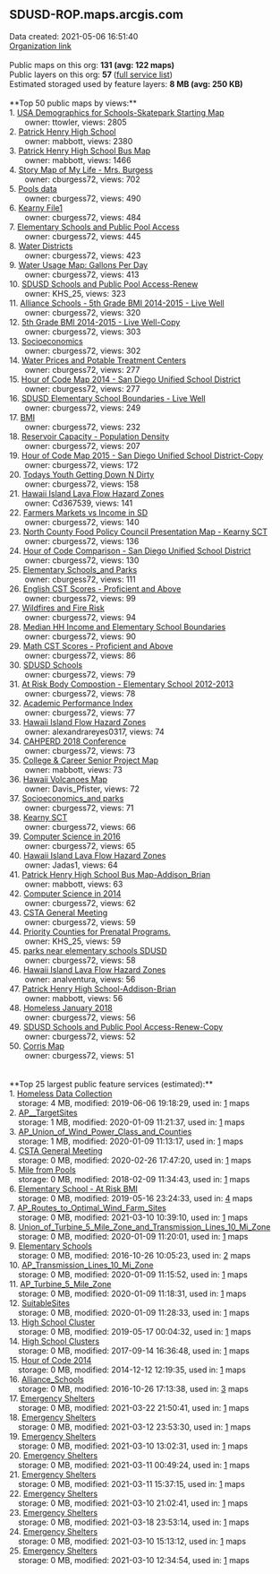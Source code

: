 <h2>SDUSD-ROP.maps.arcgis.com</h2> Data created: 2021-05-06 16:51:40 <br /><a target='new' href='https://SDUSD-ROP.maps.arcgis.com'>Organization link</a><br /><br />Public maps on this org: <b>131 (avg: 122 maps)</b><br />Public layers on this org: <b>57 </b>(<a target='new' href='https://services.arcgis.com/hOdRFpQC0efC4FeN/ArcGIS/rest/services'>full service list</a>)<br />Estimated storaged used by feature layers: <b>8 MB (avg: 250 KB)</b><br /><br />**Top 50 public maps by views:**<br />  1. <a target='new' href='https://www.arcgis.com/home/item.html?id=b6be661aa9b640b7afda9279241f69e3'>USA Demographics for Schools-Skatepark Starting Map</a> <br />  &nbsp;&nbsp;&nbsp;&nbsp; &nbsp;&nbsp;owner: ttowler, views: 2805<br />  2. <a target='new' href='https://www.arcgis.com/home/item.html?id=358b90c5361b4148a0bebc0372ae298c'>Patrick Henry High School</a> <br />  &nbsp;&nbsp;&nbsp;&nbsp; &nbsp;&nbsp;owner: mabbott, views: 2380<br />  3. <a target='new' href='https://www.arcgis.com/home/item.html?id=a89d8ce75bc34a57a29d2060597006c7'>Patrick Henry High School Bus Map</a> <br />  &nbsp;&nbsp;&nbsp;&nbsp; &nbsp;&nbsp;owner: mabbott, views: 1466<br />  4. <a target='new' href='https://www.arcgis.com/home/item.html?id=fa9749303e944350a848d48bd15a2582'>Story Map of My Life - Mrs. Burgess</a> <br />  &nbsp;&nbsp;&nbsp;&nbsp; &nbsp;&nbsp;owner: cburgess72, views: 702<br />  5. <a target='new' href='https://www.arcgis.com/home/item.html?id=cca38457a903439d824458cb4e040b58'>Pools data</a> <br />  &nbsp;&nbsp;&nbsp;&nbsp; &nbsp;&nbsp;owner: cburgess72, views: 490<br />  6. <a target='new' href='https://www.arcgis.com/home/item.html?id=7389af7a626145dbb8289a96e8a36bc8'>Kearny File1</a> <br />  &nbsp;&nbsp;&nbsp;&nbsp; &nbsp;&nbsp;owner: cburgess72, views: 484<br />  7. <a target='new' href='https://www.arcgis.com/home/item.html?id=7f33e79af884468aba836ede0f20e725'>Elementary Schools and Public Pool Access</a> <br />  &nbsp;&nbsp;&nbsp;&nbsp; &nbsp;&nbsp;owner: cburgess72, views: 445<br />  8. <a target='new' href='https://www.arcgis.com/home/item.html?id=38ed3d8e52a648cf8f8fc3a03aaeaf25'>Water Districts</a> <br />  &nbsp;&nbsp;&nbsp;&nbsp; &nbsp;&nbsp;owner: cburgess72, views: 423<br />  9. <a target='new' href='https://www.arcgis.com/home/item.html?id=1d2cb030eb9c4f9887c9600cec931d97'>Water Usage Map: Gallons Per Day</a> <br />  &nbsp;&nbsp;&nbsp;&nbsp; &nbsp;&nbsp;owner: cburgess72, views: 413<br />  10. <a target='new' href='https://www.arcgis.com/home/item.html?id=ec038ffd13f94afbbb595b2152aeb920'>SDUSD Schools and Public Pool Access-Renew</a> <br />  &nbsp;&nbsp;&nbsp;&nbsp; &nbsp;&nbsp;owner: KHS_25, views: 323<br />  11. <a target='new' href='https://www.arcgis.com/home/item.html?id=eaecc5350366465cbf0f4d53f321178e'>Alliance Schools - 5th Grade BMI 2014-2015 - Live Well</a> <br />  &nbsp;&nbsp;&nbsp;&nbsp; &nbsp;&nbsp;owner: cburgess72, views: 320<br />  12. <a target='new' href='https://www.arcgis.com/home/item.html?id=1319d9f25de14ce585a6f8fa2c0a12c0'>5th Grade BMI 2014-2015 - Live Well-Copy</a> <br />  &nbsp;&nbsp;&nbsp;&nbsp; &nbsp;&nbsp;owner: cburgess72, views: 303<br />  13. <a target='new' href='https://www.arcgis.com/home/item.html?id=30000a067db14426b3aa8e70695bbc0b'>Socioeconomics</a> <br />  &nbsp;&nbsp;&nbsp;&nbsp; &nbsp;&nbsp;owner: cburgess72, views: 302<br />  14. <a target='new' href='https://www.arcgis.com/home/item.html?id=a25d957fe34641fa8fe628753c2b05d2'>Water Prices and Potable Treatment Centers</a> <br />  &nbsp;&nbsp;&nbsp;&nbsp; &nbsp;&nbsp;owner: cburgess72, views: 277<br />  15. <a target='new' href='https://www.arcgis.com/home/item.html?id=46aed13becb24e66ad19f28e384d7e11'>Hour of Code Map 2014 - San Diego Unified School District</a> <br />  &nbsp;&nbsp;&nbsp;&nbsp; &nbsp;&nbsp;owner: cburgess72, views: 277<br />  16. <a target='new' href='https://www.arcgis.com/home/item.html?id=0d0d747c6f6046e5bde4a5a1314021d8'>SDUSD Elementary School Boundaries - Live Well</a> <br />  &nbsp;&nbsp;&nbsp;&nbsp; &nbsp;&nbsp;owner: cburgess72, views: 249<br />  17. <a target='new' href='https://www.arcgis.com/home/item.html?id=eb710f1cd1654efbb1ba9ca0cdc01bb9'>BMI</a> <br />  &nbsp;&nbsp;&nbsp;&nbsp; &nbsp;&nbsp;owner: cburgess72, views: 232<br />  18. <a target='new' href='https://www.arcgis.com/home/item.html?id=d2fab8a657254f498170539f979faeda'>Reservoir Capacity - Population Density</a> <br />  &nbsp;&nbsp;&nbsp;&nbsp; &nbsp;&nbsp;owner: cburgess72, views: 207<br />  19. <a target='new' href='https://www.arcgis.com/home/item.html?id=371ee51ae6ce4d2bbb9ab5bc2e8dec8f'>Hour of Code Map 2015 - San Diego Unified School District-Copy</a> <br />  &nbsp;&nbsp;&nbsp;&nbsp; &nbsp;&nbsp;owner: cburgess72, views: 172<br />  20. <a target='new' href='https://www.arcgis.com/home/item.html?id=1a2b4b497a644cee9a98f977aaeccc6b'>Todays Youth Getting Down N Dirty</a> <br />  &nbsp;&nbsp;&nbsp;&nbsp; &nbsp;&nbsp;owner: cburgess72, views: 158<br />  21. <a target='new' href='https://www.arcgis.com/home/item.html?id=6ac52f4f76ce4585964089302804a471'>Hawaii Island Lava Flow Hazard Zones</a> <br />  &nbsp;&nbsp;&nbsp;&nbsp; &nbsp;&nbsp;owner: Cd367539, views: 141<br />  22. <a target='new' href='https://www.arcgis.com/home/item.html?id=2f9f7defe545473fb7d63e3d9e4fe187'>Farmers Markets vs Income in SD</a> <br />  &nbsp;&nbsp;&nbsp;&nbsp; &nbsp;&nbsp;owner: cburgess72, views: 140<br />  23. <a target='new' href='https://www.arcgis.com/home/item.html?id=c70d5b9f1376455b9adc5ca814942389'>North County Food Policy Council Presentation Map - Kearny SCT</a> <br />  &nbsp;&nbsp;&nbsp;&nbsp; &nbsp;&nbsp;owner: cburgess72, views: 136<br />  24. <a target='new' href='https://www.arcgis.com/home/item.html?id=8ffb766309884408a86c3852706d262b'>Hour of Code Comparison - San Diego Unified School District</a> <br />  &nbsp;&nbsp;&nbsp;&nbsp; &nbsp;&nbsp;owner: cburgess72, views: 130<br />  25. <a target='new' href='https://www.arcgis.com/home/item.html?id=1703a765ca3746dc9d537066ea3959f0'>Elementary Schools_and Parks</a> <br />  &nbsp;&nbsp;&nbsp;&nbsp; &nbsp;&nbsp;owner: cburgess72, views: 111<br />  26. <a target='new' href='https://www.arcgis.com/home/item.html?id=c23dbe96d1a748a7a30bdbf2bf358d4a'>English CST Scores - Proficient and Above</a> <br />  &nbsp;&nbsp;&nbsp;&nbsp; &nbsp;&nbsp;owner: cburgess72, views: 99<br />  27. <a target='new' href='https://www.arcgis.com/home/item.html?id=e1d00d83401a463581150735a4fe1b19'>Wildfires and Fire Risk</a> <br />  &nbsp;&nbsp;&nbsp;&nbsp; &nbsp;&nbsp;owner: cburgess72, views: 94<br />  28. <a target='new' href='https://www.arcgis.com/home/item.html?id=4578b7cb6ac546108925c36c9a13c46a'>Median HH Income and Elementary School Boundaries</a> <br />  &nbsp;&nbsp;&nbsp;&nbsp; &nbsp;&nbsp;owner: cburgess72, views: 90<br />  29. <a target='new' href='https://www.arcgis.com/home/item.html?id=eb8876e6f9c4466aaccc81ca5c6582ba'>Math CST Scores - Proficient and Above</a> <br />  &nbsp;&nbsp;&nbsp;&nbsp; &nbsp;&nbsp;owner: cburgess72, views: 86<br />  30. <a target='new' href='https://www.arcgis.com/home/item.html?id=a1a01cb8477e4d3ab9a2069fb21174e2'>SDUSD Schools</a> <br />  &nbsp;&nbsp;&nbsp;&nbsp; &nbsp;&nbsp;owner: cburgess72, views: 79<br />  31. <a target='new' href='https://www.arcgis.com/home/item.html?id=f3025d292c8a4a3ab72e5a6b96b2be99'>At Risk Body Compostion - Elementary School 2012-2013</a> <br />  &nbsp;&nbsp;&nbsp;&nbsp; &nbsp;&nbsp;owner: cburgess72, views: 78<br />  32. <a target='new' href='https://www.arcgis.com/home/item.html?id=f10db3c9eb7a4d0086de3b0d5201f757'>Academic Performance Index</a> <br />  &nbsp;&nbsp;&nbsp;&nbsp; &nbsp;&nbsp;owner: cburgess72, views: 77<br />  33. <a target='new' href='https://www.arcgis.com/home/item.html?id=b59844013a0047b18fb97bea2c3fdc49'>Hawaii Island Flow Hazard Zones</a> <br />  &nbsp;&nbsp;&nbsp;&nbsp; &nbsp;&nbsp;owner: alexandrareyes0317, views: 74<br />  34. <a target='new' href='https://www.arcgis.com/home/item.html?id=a2864ad4c11a4231ae1679c5dcd45dec'>CAHPERD 2018 Conference</a> <br />  &nbsp;&nbsp;&nbsp;&nbsp; &nbsp;&nbsp;owner: cburgess72, views: 73<br />  35. <a target='new' href='https://www.arcgis.com/home/item.html?id=e0cc1a6f7eac4dfe99a987df1c96fda0'>College & Career Senior Project Map</a> <br />  &nbsp;&nbsp;&nbsp;&nbsp; &nbsp;&nbsp;owner: mabbott, views: 73<br />  36. <a target='new' href='https://www.arcgis.com/home/item.html?id=63859ba949884c9388bee30ab3dcf55d'>Hawaii Volcanoes Map</a> <br />  &nbsp;&nbsp;&nbsp;&nbsp; &nbsp;&nbsp;owner: Davis_Pfister, views: 72<br />  37. <a target='new' href='https://www.arcgis.com/home/item.html?id=e638765a0bae419ca3cf2a3add4b2ef3'>Socioeconomics_and parks</a> <br />  &nbsp;&nbsp;&nbsp;&nbsp; &nbsp;&nbsp;owner: cburgess72, views: 71<br />  38. <a target='new' href='https://www.arcgis.com/home/item.html?id=f112f04535a54a4bab07b93fe110c3eb'>Kearny SCT</a> <br />  &nbsp;&nbsp;&nbsp;&nbsp; &nbsp;&nbsp;owner: cburgess72, views: 66<br />  39. <a target='new' href='https://www.arcgis.com/home/item.html?id=34ba812248a24debbdbd1c0971edad80'>Computer Science in 2016</a> <br />  &nbsp;&nbsp;&nbsp;&nbsp; &nbsp;&nbsp;owner: cburgess72, views: 65<br />  40. <a target='new' href='https://www.arcgis.com/home/item.html?id=449799e22bd24256b7f7e4fde2fc7b02'>Hawaii Island Lava Flow Hazard Zones</a> <br />  &nbsp;&nbsp;&nbsp;&nbsp; &nbsp;&nbsp;owner: Jadas1, views: 64<br />  41. <a target='new' href='https://www.arcgis.com/home/item.html?id=1b3d9d95f5b34228b7825343d2e1a3fe'>Patrick Henry High School Bus Map-Addison_Brian</a> <br />  &nbsp;&nbsp;&nbsp;&nbsp; &nbsp;&nbsp;owner: mabbott, views: 63<br />  42. <a target='new' href='https://www.arcgis.com/home/item.html?id=d46b559e470747918a00ad4e3afb496e'>Computer Science in 2014</a> <br />  &nbsp;&nbsp;&nbsp;&nbsp; &nbsp;&nbsp;owner: cburgess72, views: 62<br />  43. <a target='new' href='https://www.arcgis.com/home/item.html?id=66f55ebd48774065b83cba518868f5b2'>CSTA General Meeting</a> <br />  &nbsp;&nbsp;&nbsp;&nbsp; &nbsp;&nbsp;owner: cburgess72, views: 59<br />  44. <a target='new' href='https://www.arcgis.com/home/item.html?id=b4492d330d544cbab01b0bdc3e7708de'>Priority Counties for Prenatal Programs.</a> <br />  &nbsp;&nbsp;&nbsp;&nbsp; &nbsp;&nbsp;owner: KHS_25, views: 59<br />  45. <a target='new' href='https://www.arcgis.com/home/item.html?id=11104cd59f66452e985b99b005eb5a1a'>parks near elementary schools SDUSD</a> <br />  &nbsp;&nbsp;&nbsp;&nbsp; &nbsp;&nbsp;owner: cburgess72, views: 58<br />  46. <a target='new' href='https://www.arcgis.com/home/item.html?id=c9be5b782aba4adabf73f52860309109'>Hawaii Island Lava Flow Hazard Zones</a> <br />  &nbsp;&nbsp;&nbsp;&nbsp; &nbsp;&nbsp;owner: analventura, views: 56<br />  47. <a target='new' href='https://www.arcgis.com/home/item.html?id=1b98a3f052bd43a7bbaf3e5682fb1a3e'>Patrick Henry High School-Addison-Brian</a> <br />  &nbsp;&nbsp;&nbsp;&nbsp; &nbsp;&nbsp;owner: mabbott, views: 56<br />  48. <a target='new' href='https://www.arcgis.com/home/item.html?id=41643b75398742c8bb5e16cb796e06ad'>Homeless January 2018</a> <br />  &nbsp;&nbsp;&nbsp;&nbsp; &nbsp;&nbsp;owner: cburgess72, views: 56<br />  49. <a target='new' href='https://www.arcgis.com/home/item.html?id=bd03b77824a5407e80ce3138cd79d630'>SDUSD Schools and Public Pool Access-Renew-Copy</a> <br />  &nbsp;&nbsp;&nbsp;&nbsp; &nbsp;&nbsp;owner: cburgess72, views: 52<br />  50. <a target='new' href='https://www.arcgis.com/home/item.html?id=9c627970d73b43ba9b285ba7bc838e5c'>Corris Map</a> <br />  &nbsp;&nbsp;&nbsp;&nbsp; &nbsp;&nbsp;owner: cburgess72, views: 51<br /><br /><br />**Top 25 largest public feature services (estimated):**<br /> 1. <a target='new' href='https://www.arcgis.com/home/item.html?id=af02263e73164a02854309bce1bf1bee'>Homeless Data Collection</a><br /> &nbsp;&nbsp;&nbsp;&nbsp;storage: 4 MB, modified: 2019-06-06 19:18:29,  used in: <a target='new' href='https://ed-ind-tb.s3-us-west-1.amazonaws.com/ADI/af02263e73164a02854309bce1bf1bee.html'> 1</a> maps<br /> 2. <a target='new' href='https://www.arcgis.com/home/item.html?id=4197be47b13c45d6ad6e675a8ebf8d23'>AP__TargetSites</a><br /> &nbsp;&nbsp;&nbsp;&nbsp;storage: 1 MB, modified: 2020-01-09 11:21:37,  used in: <a target='new' href='https://ed-ind-tb.s3-us-west-1.amazonaws.com/ADI/4197be47b13c45d6ad6e675a8ebf8d23.html'> 1</a> maps<br /> 3. <a target='new' href='https://www.arcgis.com/home/item.html?id=f035c7816ee34bd68989d8a6aeb087c0'>AP_Union_of_Wind_Power_Class_and_Counties</a><br /> &nbsp;&nbsp;&nbsp;&nbsp;storage: 1 MB, modified: 2020-01-09 11:13:17,  used in: <a target='new' href='https://ed-ind-tb.s3-us-west-1.amazonaws.com/ADI/f035c7816ee34bd68989d8a6aeb087c0.html'> 1</a> maps<br /> 4. <a target='new' href='https://www.arcgis.com/home/item.html?id=53b204f30f2d41718893f5b0b5955bf0'>CSTA General Meeting</a><br /> &nbsp;&nbsp;&nbsp;&nbsp;storage: 0 MB, modified: 2020-02-26 17:47:20,  used in: <a target='new' href='https://ed-ind-tb.s3-us-west-1.amazonaws.com/ADI/53b204f30f2d41718893f5b0b5955bf0.html'> 1</a> maps<br /> 5. <a target='new' href='https://www.arcgis.com/home/item.html?id=4020841c496c47fcaa97eded6afa6ff7'>Mile from Pools</a><br /> &nbsp;&nbsp;&nbsp;&nbsp;storage: 0 MB, modified: 2018-02-09 11:34:43,  used in: <a target='new' href='https://ed-ind-tb.s3-us-west-1.amazonaws.com/ADI/4020841c496c47fcaa97eded6afa6ff7.html'> 1</a> maps<br /> 6. <a target='new' href='https://www.arcgis.com/home/item.html?id=c215024cef884c80b24ed5721e8422f7'>Elementary School - At Risk BMI</a><br /> &nbsp;&nbsp;&nbsp;&nbsp;storage: 0 MB, modified: 2019-05-16 23:24:33,  used in: <a target='new' href='https://ed-ind-tb.s3-us-west-1.amazonaws.com/ADI/c215024cef884c80b24ed5721e8422f7.html'> 4</a> maps<br /> 7. <a target='new' href='https://www.arcgis.com/home/item.html?id=bbbe14cc3f074971ba8e2975331b68ed'>AP_Routes_to_Optimal_Wind_Farm_Sites</a><br /> &nbsp;&nbsp;&nbsp;&nbsp;storage: 0 MB, modified: 2021-03-10 10:39:10,  used in: <a target='new' href='https://ed-ind-tb.s3-us-west-1.amazonaws.com/ADI/bbbe14cc3f074971ba8e2975331b68ed.html'> 1</a> maps<br /> 8. <a target='new' href='https://www.arcgis.com/home/item.html?id=951737a17f3c4c208738259f6912e0cb'>Union_of_Turbine_5_Mile_Zone_and_Transmission_Lines_10_Mi_Zone</a><br /> &nbsp;&nbsp;&nbsp;&nbsp;storage: 0 MB, modified: 2020-01-09 11:20:01,  used in: <a target='new' href='https://ed-ind-tb.s3-us-west-1.amazonaws.com/ADI/951737a17f3c4c208738259f6912e0cb.html'> 1</a> maps<br /> 9. <a target='new' href='https://www.arcgis.com/home/item.html?id=3318db29bdd64a3ca02c8cd6192ecf00'>Elementary Schools</a><br /> &nbsp;&nbsp;&nbsp;&nbsp;storage: 0 MB, modified: 2016-10-26 10:05:23,  used in: <a target='new' href='https://ed-ind-tb.s3-us-west-1.amazonaws.com/ADI/3318db29bdd64a3ca02c8cd6192ecf00.html'> 2</a> maps<br /> 10. <a target='new' href='https://www.arcgis.com/home/item.html?id=8ca1b77d2c704f9ca5c9752cff9173b6'>AP_Transmission_Lines_10_Mi_Zone</a><br /> &nbsp;&nbsp;&nbsp;&nbsp;storage: 0 MB, modified: 2020-01-09 11:15:52,  used in: <a target='new' href='https://ed-ind-tb.s3-us-west-1.amazonaws.com/ADI/8ca1b77d2c704f9ca5c9752cff9173b6.html'> 1</a> maps<br /> 11. <a target='new' href='https://www.arcgis.com/home/item.html?id=de1ab0ce0fc74a8b83440bc55ce978ea'>AP_Turbine_5_Mile_Zone</a><br /> &nbsp;&nbsp;&nbsp;&nbsp;storage: 0 MB, modified: 2020-01-09 11:18:31,  used in: <a target='new' href='https://ed-ind-tb.s3-us-west-1.amazonaws.com/ADI/de1ab0ce0fc74a8b83440bc55ce978ea.html'> 1</a> maps<br /> 12. <a target='new' href='https://www.arcgis.com/home/item.html?id=4b5306550a564eaf83ba79275ea19b6c'>SuitableSites</a><br /> &nbsp;&nbsp;&nbsp;&nbsp;storage: 0 MB, modified: 2020-01-09 11:28:33,  used in: <a target='new' href='https://ed-ind-tb.s3-us-west-1.amazonaws.com/ADI/4b5306550a564eaf83ba79275ea19b6c.html'> 1</a> maps<br /> 13. <a target='new' href='https://www.arcgis.com/home/item.html?id=0b7937cd152848fab056d4dd80201145'>High School Cluster</a><br /> &nbsp;&nbsp;&nbsp;&nbsp;storage: 0 MB, modified: 2019-05-17 00:04:32,  used in: <a target='new' href='https://ed-ind-tb.s3-us-west-1.amazonaws.com/ADI/0b7937cd152848fab056d4dd80201145.html'> 1</a> maps<br /> 14. <a target='new' href='https://www.arcgis.com/home/item.html?id=4318ef5ebb5e469ab2fe960c4a69594a'>High School Clusters</a><br /> &nbsp;&nbsp;&nbsp;&nbsp;storage: 0 MB, modified: 2017-09-14 16:36:48,  used in: <a target='new' href='https://ed-ind-tb.s3-us-west-1.amazonaws.com/ADI/4318ef5ebb5e469ab2fe960c4a69594a.html'> 1</a> maps<br /> 15. <a target='new' href='https://www.arcgis.com/home/item.html?id=9a04337d1b9f4b11ba239b39a7867cbd'>Hour of Code 2014</a><br /> &nbsp;&nbsp;&nbsp;&nbsp;storage: 0 MB, modified: 2014-12-12 12:19:35,  used in: <a target='new' href='https://ed-ind-tb.s3-us-west-1.amazonaws.com/ADI/9a04337d1b9f4b11ba239b39a7867cbd.html'> 1</a> maps<br /> 16. <a target='new' href='https://www.arcgis.com/home/item.html?id=dea975d7209547689c521081315e2135'>Alliance_Schools</a><br /> &nbsp;&nbsp;&nbsp;&nbsp;storage: 0 MB, modified: 2016-10-26 17:13:38,  used in: <a target='new' href='https://ed-ind-tb.s3-us-west-1.amazonaws.com/ADI/dea975d7209547689c521081315e2135.html'> 3</a> maps<br /> 17. <a target='new' href='https://www.arcgis.com/home/item.html?id=0ada45193812407691fec4608ffd495e'>Emergency Shelters</a><br /> &nbsp;&nbsp;&nbsp;&nbsp;storage: 0 MB, modified: 2021-03-22 21:50:41,  used in: <a target='new' href='https://ed-ind-tb.s3-us-west-1.amazonaws.com/ADI/0ada45193812407691fec4608ffd495e.html'> 1</a> maps<br /> 18. <a target='new' href='https://www.arcgis.com/home/item.html?id=c2790e7ebc07499ca5528a299fa6949e'>Emergency Shelters</a><br /> &nbsp;&nbsp;&nbsp;&nbsp;storage: 0 MB, modified: 2021-03-12 23:53:30,  used in: <a target='new' href='https://ed-ind-tb.s3-us-west-1.amazonaws.com/ADI/c2790e7ebc07499ca5528a299fa6949e.html'> 1</a> maps<br /> 19. <a target='new' href='https://www.arcgis.com/home/item.html?id=638c3248774d431faddbfa985ad34164'>Emergency Shelters</a><br /> &nbsp;&nbsp;&nbsp;&nbsp;storage: 0 MB, modified: 2021-03-10 13:02:31,  used in: <a target='new' href='https://ed-ind-tb.s3-us-west-1.amazonaws.com/ADI/638c3248774d431faddbfa985ad34164.html'> 1</a> maps<br /> 20. <a target='new' href='https://www.arcgis.com/home/item.html?id=9701f25833ca4d16ad69aa930fe184b1'>Emergency Shelters</a><br /> &nbsp;&nbsp;&nbsp;&nbsp;storage: 0 MB, modified: 2021-03-11 00:49:24,  used in: <a target='new' href='https://ed-ind-tb.s3-us-west-1.amazonaws.com/ADI/9701f25833ca4d16ad69aa930fe184b1.html'> 1</a> maps<br /> 21. <a target='new' href='https://www.arcgis.com/home/item.html?id=0691350b39ba48f39245a576639f4904'>Emergency Shelters</a><br /> &nbsp;&nbsp;&nbsp;&nbsp;storage: 0 MB, modified: 2021-03-11 15:37:15,  used in: <a target='new' href='https://ed-ind-tb.s3-us-west-1.amazonaws.com/ADI/0691350b39ba48f39245a576639f4904.html'> 1</a> maps<br /> 22. <a target='new' href='https://www.arcgis.com/home/item.html?id=ac49a29e693e4d2da13b28ca398956ba'>Emergency Shelters</a><br /> &nbsp;&nbsp;&nbsp;&nbsp;storage: 0 MB, modified: 2021-03-10 21:02:41,  used in: <a target='new' href='https://ed-ind-tb.s3-us-west-1.amazonaws.com/ADI/ac49a29e693e4d2da13b28ca398956ba.html'> 1</a> maps<br /> 23. <a target='new' href='https://www.arcgis.com/home/item.html?id=1a129b48bb46454cb44e5040658fb5b5'>Emergency Shelters</a><br /> &nbsp;&nbsp;&nbsp;&nbsp;storage: 0 MB, modified: 2021-03-18 23:53:14,  used in: <a target='new' href='https://ed-ind-tb.s3-us-west-1.amazonaws.com/ADI/1a129b48bb46454cb44e5040658fb5b5.html'> 1</a> maps<br /> 24. <a target='new' href='https://www.arcgis.com/home/item.html?id=a0c9bffd43f7497198e948a821039298'>Emergency Shelters</a><br /> &nbsp;&nbsp;&nbsp;&nbsp;storage: 0 MB, modified: 2021-03-10 15:13:12,  used in: <a target='new' href='https://ed-ind-tb.s3-us-west-1.amazonaws.com/ADI/a0c9bffd43f7497198e948a821039298.html'> 1</a> maps<br /> 25. <a target='new' href='https://www.arcgis.com/home/item.html?id=ee3f5b802d3942fea003f29f3b8d7ea8'>Emergency Shelters</a><br /> &nbsp;&nbsp;&nbsp;&nbsp;storage: 0 MB, modified: 2021-03-10 12:34:54,  used in: <a target='new' href='https://ed-ind-tb.s3-us-west-1.amazonaws.com/ADI/ee3f5b802d3942fea003f29f3b8d7ea8.html'> 1</a> maps<br />